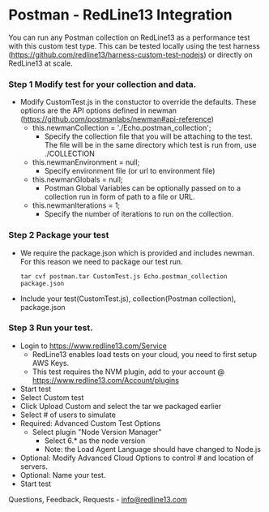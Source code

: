 # Postman - RedLine13 Integration

You can run any Postman collection on RedLine13 as a performance test with this custom test type.  This can be tested locally using the test harness (https://github.com/redline13/harness-custom-test-nodejs) or directly on RedLine13 at scale.

### Step 1 Modify test for your collection and data.
- Modify CustomTest.js in the constuctor to override the defaults. These options are the API options defined in newman (https://github.com/postmanlabs/newman#api-reference)
	- this.newmanCollection = './Echo.postman_collection';
		- Specify the collection file that you will be attaching to the test. The file will be in the same directory which test is run from, use ./COLLECTION
	- this.newmanEnvironment = null;
		- Specify environment file (or url to environment file)
	- this.newmanGlobals = null;
		- Postman Global Variables can be optionally passed on to a collection run in form of path to a file or URL.
	- this.newmanIterations = 1;
		- Specify the number of iterations to run on the collection. 

### Step 2 Package your test
- We require the package.json which is provided and includes newman.  For this reason we need to package our test run. 

	```tar cvf postman.tar CustomTest.js Echo.postman_collection package.json```
- Include your test(CustomTest.js), collection(Postman collection), package.json

### Step 3 Run your test.
- Login to https://www.redline13.com/Service 
	- RedLine13 enables load tests on your cloud, you need to first setup AWS Keys.
	- This test requires the NVM plugin, add to your account @ https://www.redline13.com/Account/plugins
- Start test
- Select Custom test
- Click Upload Custom and select the tar we packaged earlier
- Select # of users to simulate 
- Required: Advanced Custom Test Options
	- Select plugin "Node Version Manager"
		- Select 6.* as the node version
		- Note: the Load Agent Language should have changed to Node.js
- Optional: Modify Advanced Cloud Options to control # and location of servers.
- Optional: Name your test.
- Start test

Questions, Feedback, Requests - info@redline13.com
